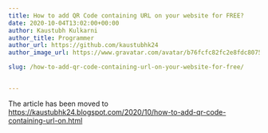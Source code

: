 ```yaml
---
title: How to add QR Code containing URL on your website for FREE?
date: 2020-10-04T13:02:00+00:00
author: Kaustubh Kulkarni
author_title: Programmer
author_url: https://github.com/kaustubhk24
author_image_url: https://www.gravatar.com/avatar/b76fcfc82fc2e8fdc8075636f1735f61?s=200

slug: /how-to-add-qr-code-containing-url-on-your-website-for-free/


---
```

The article has been moved to https://kaustubhk24.blogspot.com/2020/10/how-to-add-qr-code-containing-url-on.html